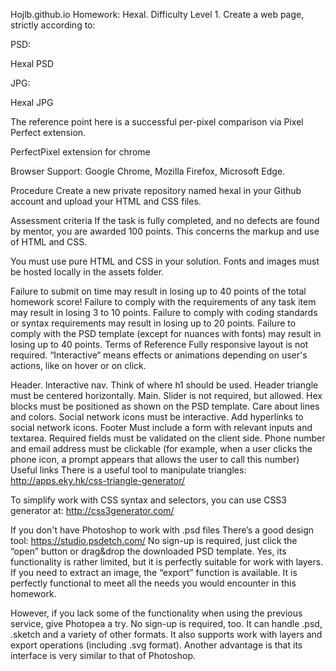Hojlb.github.io
Homework: Hexal. Difficulty Level 1.
Create a web page, strictly according to:

PSD:

Hexal PSD

JPG:

Hexal JPG

The reference point here is a successful per-pixel comparison via Pixel Perfect extension.

PerfectPixel extension for chrome

Browser Support: Google Chrome, Mozilla Firefox, Microsoft Edge.

Procedure
Create a new private repository named hexal in your Github account and upload your HTML and CSS files.

Assessment criteria
If the task is fully completed, and no defects are found by mentor, you are awarded 100 points. This concerns the markup and use of HTML and CSS.

You must use pure HTML and CSS in your solution. Fonts and images must be hosted locally in the assets folder.

Failure to submit on time may result in losing up to 40 points of the total homework score!
Failure to comply with the requirements of any task item may result in losing 3 to 10 points.
Failure to comply with coding standards or syntax requirements may result in losing up to 20 points.
Failure to comply with the PSD template (except for nuances with fonts) may result in losing up to 40 points.
Terms of Reference
Fully responsive layout is not required. “Interactive“ means effects or animations depending on user's actions, like on hover or on click.

Header.
Interactive nav.
Think of where h1 should be used.
Header triangle must be centered horizontally.
Main.
Slider is not required, but allowed.
Hex blocks must be positioned as shown on the PSD template.
Care about lines and colors.
Social network icons must be interactive.
Add hyperlinks to social network icons.
Footer
Must include a form with relevant inputs and textarea.
Required fields must be validated on the client side.
Phone number and email address must be clickable (for example, when a user clicks the phone icon, a prompt appears that allows the user to call this number)
Useful links
There is a useful tool to manipulate triangles: http://apps.eky.hk/css-triangle-generator/

To simplify work with CSS syntax and selectors, you can use CSS3 generator at: http://css3generator.com/

If you don't have Photoshop to work with .psd files
There’s a good design tool: https://studio.psdetch.com/ No sign-up is required, just click the “open” button or drag&drop the downloaded PSD template. Yes, 
its functionality is rather 
limited, but it is perfectly suitable for work with layers. If you need to extract an image, the “export” function is available. It is perfectly functional 
to meet all the needs you would encounter in this homework.

However, if you lack some of the functionality when using the previous service, give Photopea a try. No sign-up is required, too. It can handle .psd, .sketch and a variety of other formats. It also supports work with layers and export operations (including .svg format). Another advantage is that its interface is very similar to that of Photoshop.

